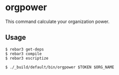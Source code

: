 # orgpower

This command calculate your organization power.

## Usage

```console
$ rebar3 get-deps
$ rebar3 compile
$ rebar3 escriptize
```

```console
$ ./_build/default/bin/orgpower $TOKEN $ORG_NAME
```
